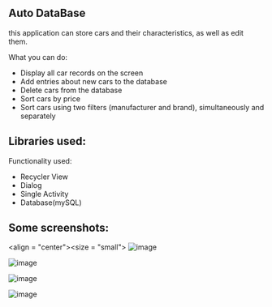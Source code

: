 Auto DataBase
-
this application can store cars and their characteristics, as well as edit them.

What you can do:
- Display all car records on the screen
- Add entries about new cars to the database
- Delete cars from the database
- Sort cars by price
- Sort cars using two filters (manufacturer and brand), simultaneously and separately

Libraries used:
-

Functionality used:
- Recycler View
- Dialog
- Single Activity
- Database(mySQL)

Some screenshots:
-
<align = "center"><size = "small">
![image](https://user-images.githubusercontent.com/109204462/186496646-2d77df08-5c5c-436b-8d0f-23fbbed2daf9.png)

![image](https://user-images.githubusercontent.com/109204462/186496902-8f88a001-652e-4452-b40d-23e8a72b757a.png)

![image](https://user-images.githubusercontent.com/109204462/186497082-cb2b35f1-8eb1-4e67-ad81-e55bf460b584.png)

![image](https://user-images.githubusercontent.com/109204462/186497214-614175c8-6b47-403e-a6c1-c9a0d89ce996.png)
</size></align>
